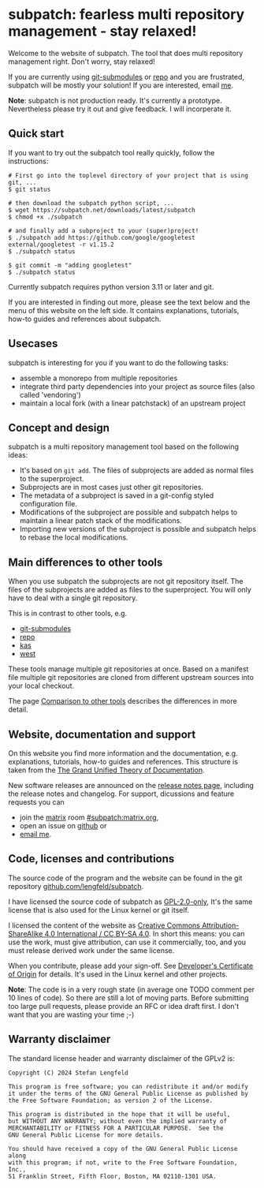 # subpatch: fearless multi repository management - stay relaxed!

Welcome to the website of subpatch. The tool that does multi repository
management right. Don't worry, stay relaxed!

If you are currently using
[git-submodules](https://git-scm.com/book/en/v2/Git-Tools-Submodules) or
[repo](https://gerrit.googlesource.com/git-repo/+/HEAD/README.md) and you are
frustrated, subpatch  will be mostly your solution! If you are interested,
email [me](mailto:stefan+subpatch@lengfeld.xyz).

**Note**: subpatch is not production ready. It's currently a prototype.
Nevertheless please try it out and give feedback. I will incorperate it.


## Quick start

If you want to try out the subpatch tool really quickly, follow the
instructions:

    # First go into the toplevel directory of your project that is using git, ...
    $ git status

    # then download the subpatch python script, ...
    $ wget https://subpatch.net/downloads/latest/subpatch
    $ chmod +x ./subpatch

    # and finally add a subproject to your (super)project!
    $ ./subpatch add https://github.com/google/googletest external/googletest -r v1.15.2
    $ ./subpatch status

    $ git commit -m "adding googletest"
    $ ./subpatch status

Currently subpatch requires python version 3.11 or later and git.

If you are interested in finding out more, please see the text below and the
menu of this website on the left side.
It contains explanations, tutorials, how-to guides and references about
subpatch.


## Usecases

subpatch is interesting for you if you want to do the following tasks:

* assemble a monorepo from multiple repositories
* integrate third party dependencies into your project as source files
  (also called 'vendoring')
* maintain a local fork (with a linear patchstack) of an upstream project


## Concept and design

subpatch is a multi repository management tool based on the following ideas:

* It's based on `git add`. The files of subprojects are added as normal files
  to the superproject.
* Subprojects are in most cases just other git repositories.
* The metadata of a subproject is saved in a git-config styled configuration file.
* Modifications of the subproject are possible and subpatch helps to maintain
  a linear patch stack of the modifications.
* Importing new versions of the subproject is possible and subpatch helps to
  rebase the local modifications.


## Main differences to other tools

When you use subpatch the subprojects are not git repository itself. The files
of the subprojects are added as files to the superproject. You will only have
to deal with a single git repository.

This is in contrast to other tools, e.g.

* [git-submodules](https://git-scm.com/book/en/v2/Git-Tools-Submodules)
* [repo](https://gerrit.googlesource.com/git-repo/+/HEAD/README.md)
* [kas](https://kas.readthedocs.io/en/latest/)
* [west](https://docs.zephyrproject.org/latest/develop/west/index.html)

These tools manage multiple git repositories at once. Based on a manifest file
multiple git repositories are cloned from different upstream sources into your
local checkout.

The page [Comparison to other tools](exp/comparison.md)
describes the differences in more detail.


## Website, documentation and support

On this website
you find more information and the documentation, e.g. explanations, tutorials,
how-to guides and references. This structure is taken from the
[The Grand Unified Theory of Documentation](https://docs.divio.com/documentation-system/).

New software releases are announced on the
[release notes page](ref/releases.md),
including the release notes and changelog.
For support, dicussions and feature requests you can

* join the [matrix](https://matrix.org/) room
  [#subpatch:matrix.org](https://matrix.to/#/#subpatch:matrix.org),
* open an issue on [github](https://github.com/lengfeld/subpatch/issues) or
* [email me](mailto:stefan+subpatch@lengfeld.xyz).


## Code, licenses and contributions

The source code of the program and the website can be found in the
git repository [github.com/lengfeld/subpatch](https://github.com/lengfeld/subpatch).

I have licensed the source code of subpatch as
[GPL-2.0-only](https://spdx.org/licenses/GPL-2.0-only.html),
It's the same license that is also used for the Linux kernel or git itself.

I licensed the content of the website as
[Creative Commons Attribution-ShareAlike 4.0 International / CC BY-SA 4.0](https://creativecommons.org/licenses/by-sa/4.0/?ref=chooser-v1).
In short this means: you can use the work, must give attribution, can use it
commercially, too, and you must release derived work under the same license.

When you contribute, please add your sign-off. See [Developer's Certificate of
Origin](https://developercertificate.org/) for details. It's used in the Linux
kernel and other projects.

**Note**: The code is in a very rough state (in average one TODO comment per 10
lines of code). So there are still a lot of moving parts. Before submitting too
large pull requests, please provide an RFC or idea draft first. I don't want
that you are wasting your time ;-)


## Warranty disclaimer

The standard license header and warranty disclaimer of the GPLv2 is:

    Copyright (C) 2024 Stefan Lengfeld

    This program is free software; you can redistribute it and/or modify
    it under the terms of the GNU General Public License as published by
    the Free Software Foundation; as version 2 of the License.

    This program is distributed in the hope that it will be useful,
    but WITHOUT ANY WARRANTY; without even the implied warranty of
    MERCHANTABILITY or FITNESS FOR A PARTICULAR PURPOSE.  See the
    GNU General Public License for more details.

    You should have received a copy of the GNU General Public License along
    with this program; if not, write to the Free Software Foundation, Inc.,
    51 Franklin Street, Fifth Floor, Boston, MA 02110-1301 USA.
